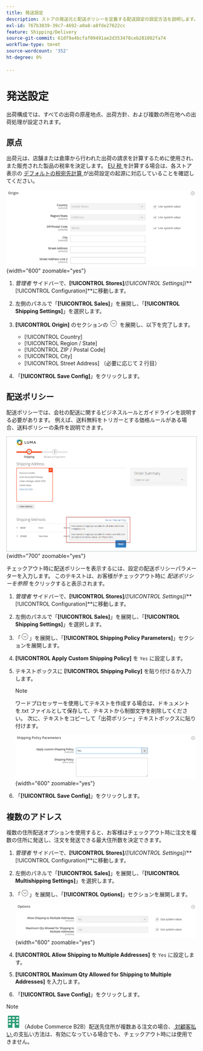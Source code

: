 ```yaml
---
title: 発送設定
description: ストアの発送元と配送ポリシーを定義する配送設定の設定方法を説明します。
exl-id: 767b3039-39c7-4692-a0a8-a8fde27622cc
feature: Shipping/Delivery
source-git-commit: 61df9a4bcfaf09491ae2d353478ceb281082fa74
workflow-type: tm+mt
source-wordcount: '352'
ht-degree: 0%

---
```


# 発送設定

出荷構成では、すべての出荷の原産地点、出荷方針、および複数の所在地への出荷処理が設定されます。

## 原点

出荷元は、店舗または倉庫から行われた出荷の請求を計算するために使用され、また販売された製品の税率を決定します。 [EU 税 ](international-tax-guidelines.md#eu-tax-configuration) を計算する場合は、各ストア表示の [ デフォルトの税宛先計算 ](../configuration-reference/sales/tax.md) が出荷設定の起源に対応していることを確認してください。

![ 接触チャネル ](../configuration-reference/sales/assets/shipping-settings-origin.png){width="600" zoomable="yes"}

1. _管理者_ サイドバーで、**[!UICONTROL Stores]**/_[!UICONTROL Settings]_/**[!UICONTROL Configuration]**に移動します。

1. 左側のパネルで「**[!UICONTROL Sales]**」を展開し、「**[!UICONTROL Shipping Settings]**」を選択します。

1. **[!UICONTROL Origin]** のセクションの ![ 展開セレクター ](../assets/icon-display-expand.png) を展開し、以下を完了します。

   - [!UICONTROL Country]
   - [!UICONTROL Region / State]
   - [!UICONTROL ZIP / Postal Code]
   - [!UICONTROL City]
   - [!UICONTROL Street Address] （必要に応じて 2 行目）

1. 「**[!UICONTROL Save Config]**」をクリックします。

## 配送ポリシー

配送ポリシーでは、会社の配送に関するビジネスルールとガイドラインを説明する必要があります。 例えば、送料無料をトリガーとする価格ルールがある場合、送料ポリシーの条件を説明できます。

![ チェックアウト時の送料 ](./assets/storefront-checkout-shipping-policy.png){width="700" zoomable="yes"}

チェックアウト時に配送ポリシーを表示するには、設定の配送ポリシーパラメーターを入力します。 このテキストは、お客様がチェックアウト時に _配送ポリシーを参照_ をクリックすると表示されます。

1. _管理者_ サイドバーで、**[!UICONTROL Stores]**/_[!UICONTROL Settings]_/**[!UICONTROL Configuration]**に移動します。

1. 左側のパネルで「**[!UICONTROL Sales]**」を展開し、「**[!UICONTROL Shipping Settings]**」を選択します。

1. 「![ 展開セレクター ](../assets/icon-display-expand.png)」を展開し、「**[!UICONTROL Shipping Policy Parameters]**」セクションを展開します。

1. **[!UICONTROL Apply Custom Shipping Policy]** を `Yes` に設定します。

1. テキストボックスに **[!UICONTROL Shipping Policy]** を貼り付けるか入力します。

   >[!NOTE]
   >
   >ワードプロセッサーを使用してテキストを作成する場合は、ドキュメントを.txt ファイルとして保存して、テキストから制御文字を削除してください。 次に、テキストをコピーして「出荷ポリシー」テキストボックスに貼り付けます。

   ![ 配送ポリシーのパラメーター ](../configuration-reference/sales/assets/shipping-settings-shipping-policy-parameters.png){width="600" zoomable="yes"}

1. 「**[!UICONTROL Save Config]**」をクリックします。

## 複数のアドレス

複数の住所配送オプションを使用すると、お客様はチェックアウト時に注文を複数の住所に発送し、注文を発送できる最大住所数を決定できます。

1. _管理者_ サイドバーで、**[!UICONTROL Stores]**/_[!UICONTROL Settings]_/**[!UICONTROL Configuration]**に移動します。

1. 左側のパネルで「**[!UICONTROL Sales]**」を展開し、「**[!UICONTROL Multishipping Settings]**」を選択します。

1. 「![ 展開セレクター ](../assets/icon-display-expand.png)」を展開し、「**[!UICONTROL Options]**」セクションを展開します。

   ![ 複数の住所を使用する配送オプション ](../configuration-reference/sales/assets/multishipping-settings-options.png){width="600" zoomable="yes"}

1. **[!UICONTROL Allow Shipping to Multiple Addresses]** を `Yes` に設定します。

1. **[!UICONTROL Maximum Qty Allowed for Shipping to Multiple Addresses]** を入力します。

1. 「**[!UICONTROL Save Config]**」をクリックします。

>[!NOTE]
>
>![Adobe Commerce B2B](../assets/b2b.svg) （Adobe Commerce B2B）配送先住所が複数ある注文の場合、[ 対顧客払い ](../b2b/enable-basic-features.md#configure-payment-on-account) の支払い方法は、有効になっている場合でも、チェックアウト時には使用できません。
